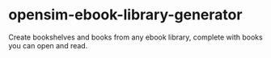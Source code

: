 opensim-ebook-library-generator
===============================

Create bookshelves and books from any ebook library, complete with books you can open and read.
